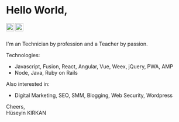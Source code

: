 # Hello World,


<a href="https://instagram.com/huseyin_kirkan">
  <img align="left" alt="Hüseyin KIRKAN - Instagram" width="22px" src="https://cdn.jsdelivr.net/npm/simple-icons@v3/icons/instagram.svg"/>
</a>
<a href="https://twitter.com/huzeyn_k">
  <img align="left" alt="Hüseyin KIRKAN - Twitter" width="22px" src="https://cdn.jsdelivr.net/npm/simple-icons@v3/icons/twitter.svg"/>
</a>

<br />
<br />

I'm an Technician by profession and a Teacher by passion.  


Technologies:
- Javascript, Fusion, React, Angular, Vue, Weex, jQuery, PWA, AMP
- Node, Java, Ruby on Rails

Also interested in:
- Digital Marketing, SEO, SMM, Blogging, Web Security, Wordpress  

Cheers,  
Hüseyin KIRKAN 


